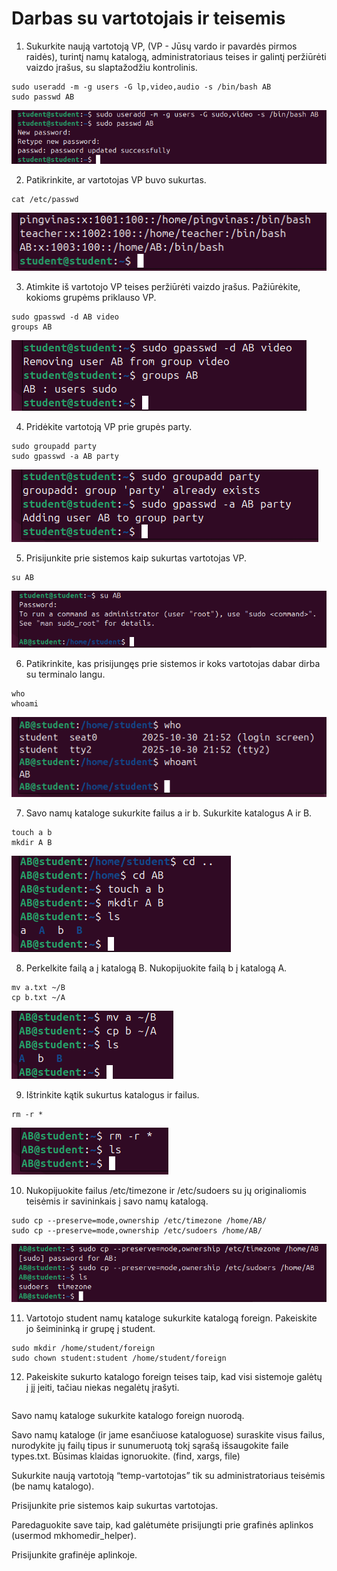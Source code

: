 # Darbas su vartotojais ir teisemis

1. Sukurkite naują vartotoją VP, (VP - Jūsų vardo ir pavardės pirmos raidės), turintį namų katalogą, administratoriaus teises ir galintį peržiūrėti vaizdo įrašus, su slaptažodžiu kontrolinis. 

```
sudo useradd -m -g users -G lp,video,audio -s /bin/bash AB
sudo passwd AB
```

![Answer One](./images/answer1.png)

2. Patikrinkite, ar vartotojas VP buvo sukurtas. 

```
cat /etc/passwd
```

![Answer Two](./images/answer2.png)

3. Atimkite iš vartotojo VP teises peržiūrėti vaizdo įrašus. Pažiūrėkite, kokioms grupėms priklauso VP. 

```
sudo gpasswd -d AB video
groups AB
```

![Answer Three](./images/answer3.png)

4. Pridėkite vartotoją VP prie grupės party. 

```
sudo groupadd party
sudo gpasswd -a AB party
```

![Answer Four](./images/answer4.png)

5. Prisijunkite prie sistemos kaip sukurtas vartotojas VP. 

```
su AB
```

![Answer Five](./images/answer5.png)

6. Patikrinkite, kas prisijungęs prie sistemos ir koks vartotojas dabar dirba su terminalo langu. 

```
who
whoami
```

![Answer Six](./images/answer6.png)

7. Savo namų kataloge sukurkite failus a ir b. Sukurkite katalogus A ir B. 

```
touch a b
mkdir A B
```

![Answer Seven](./images/answer7.png)

8. Perkelkite failą a į katalogą B. Nukopijuokite failą b į katalogą A. 

```
mv a.txt ~/B
cp b.txt ~/A
```

![Answer Eight](./images/answer8.png)

9. Ištrinkite kątik sukurtus katalogus ir failus. 

```
rm -r *
```

![Answer Nine](./images/answer9.png)

10. Nukopijuokite failus /etc/timezone ir /etc/sudoers su jų originaliomis teisėmis ir savininkais į savo namų katalogą. 

```
sudo cp --preserve=mode,ownership /etc/timezone /home/AB/
sudo cp --preserve=mode,ownership /etc/sudoers /home/AB/
```

![Answer Ten](./images/answer10.png)

11. Vartotojo student namų kataloge sukurkite katalogą foreign. Pakeiskite jo šeimininką ir grupę į student. 

```
sudo mkdir /home/student/foreign
sudo chown student:student /home/student/foreign
```

12. Pakeiskite sukurto katalogo foreign teises taip, kad visi sistemoje galėtų į jį įeiti, tačiau niekas negalėtų įrašyti. 

```

```

Savo namų kataloge sukurkite katalogo foreign nuorodą. 

Savo namų kataloge (ir jame esančiuose kataloguose) suraskite visus failus, nurodykite jų failų tipus ir sunumeruotą tokį sąrašą išsaugokite faile types.txt. Būsimas klaidas ignoruokite. (find, xargs, file) 

Sukurkite naują vartotoją “temp-vartotojas” tik su administratoriaus teisėmis (be namų katalogo). 

Prisijunkite prie sistemos kaip sukurtas vartotojas. 

Paredaguokite save taip, kad galėtumėte prisijungti prie grafinės aplinkos (usermod mkhomedir_helper). 

Prisijunkite grafinėje aplinkoje. 